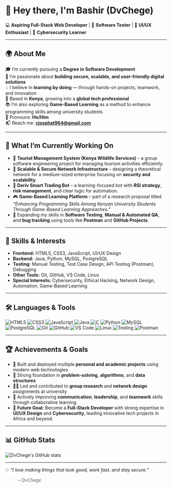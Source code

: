 # 👋 Hey there, I'm Bashir (DvChege)

💻 **Aspiring Full-Stack Web Developer** | 🧪 **Software Tester** | 🎨 **UI/UX Enthusiast** | 🔐 **Cybersecurity Learner**

---

## 🌍 About Me

🎓 I’m currently pursuing a **Degree in Software Development**  
🧠 I’m passionate about **building secure, scalable, and user-friendly digital solutions**  
💡 I believe in **learning by doing** — through hands-on projects, teamwork, and innovation  
📍 Based in **Kenya**, growing into a **global tech professional**  
📚 I’m also exploring **Game-Based Learning** as a method to enhance programming skills among university students  
💬 Pronouns: **He/Him**  
📬 Reach me: **[cjosphat964@gmail.com](mailto:cjosphat964@gmail.com)**  

---

## 🚀 What I’m Currently Working On

- 🎯 **Tourist Management System (Kenya Wildlife Services)** – a group software engineering project for managing tourism activities efficiently.  
- 💼 **Scalable & Secure Network Infrastructure** – designing a theoretical network for a medium-sized enterprise focusing on **security and scalability**.  
- 🤖 **Deriv Smart Trading Bot** – a learning-focused bot with **RSI strategy**, **risk management**, and clear logic for automation.  
- 🎮 **Game-Based Learning Platform** – part of a research proposal titled _“Enhancing Programming Skills Among Kenyan University Students Through Game-Based Learning Approaches.”_  
- 🧪 Expanding my skills in **Software Testing**, **Manual & Automated QA**, and **bug tracking** using tools like **Postman** and **GitHub Projects**.  

---

## 🧠 Skills & Interests

- **Frontend:** HTML5, CSS3, JavaScript, UI/UX Design  
- **Backend:** Java, Python, MySQL, PostgreSQL  
- **Testing:** Manual Testing, Test Case Design, API Testing (Postman), Debugging  
- **Other Tools:** Git, GitHub, VS Code, Linux  
- **Special Interests:** Cybersecurity, Ethical Hacking, Network Design, Automation, Game-Based Learning  

---

## 🛠️ Languages & Tools

![HTML5](https://img.shields.io/badge/-HTML5-E34F26?logo=html5&logoColor=white)
![CSS3](https://img.shields.io/badge/-CSS3-1572B6?logo=css3)
![JavaScript](https://img.shields.io/badge/-JavaScript-F7DF1E?logo=javascript&logoColor=black)
![Java](https://img.shields.io/badge/-Java-007396?logo=java)
![C](https://img.shields.io/badge/-C-00599C?logo=c&logoColor=white)
![Python](https://img.shields.io/badge/-Python-3776AB?logo=python&logoColor=white)
![MySQL](https://img.shields.io/badge/-MySQL-4479A1?logo=mysql&logoColor=white)
![PostgreSQL](https://img.shields.io/badge/-PostgreSQL-4169E1?logo=postgresql&logoColor=white)
![Git](https://img.shields.io/badge/-Git-F05032?logo=git&logoColor=white)
![GitHub](https://img.shields.io/badge/-GitHub-181717?logo=github)
![VS Code](https://img.shields.io/badge/-VSCode-007ACC?logo=visual-studio-code)
![Linux](https://img.shields.io/badge/-Linux-FCC624?logo=linux&logoColor=black)
![Testing](https://img.shields.io/badge/-Software%20Testing-6DB33F?logo=testcafe&logoColor=white)
![Postman](https://img.shields.io/badge/-Postman-FF6C37?logo=postman&logoColor=white)

---

## 🏆 Achievements & Goals

- 🧩 Built and deployed multiple **personal and academic projects** using modern web technologies  
- 🧠 Strong foundation in **problem-solving**, **algorithms**, and **data structures**  
- 🧑‍🏫 Led and contributed to **group research** and **network design** assignments at university  
- 💬 Actively improving **communication**, **leadership**, and **teamwork** skills through collaborative learning  
- 🎯 **Future Goal:** Become a **Full-Stack Developer** with strong expertise in **UI/UX Design** and **Cybersecurity**, leading innovative tech projects in Africa and beyond.  

---

## 📊 GitHub Stats

![DvChege's GitHub stats](https://github-readme-stats.vercel.app/api?username=DvChege&show_icons=true&theme=radical)

---

✨ *“I love making things that look good, work fast, and stay secure.”*  
> _– DvChege_

 

